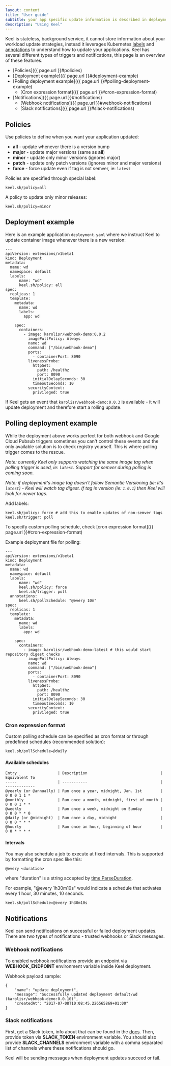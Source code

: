 ```yaml
--- 
layout: content 
title: "User guide" 
subtitle: your app specific update information is described in deployment.yaml labels and annotations, not Keel
description: "Using Keel"
---
```


Keel is stateless, background service, it cannot store information about your workload update strategies, instead it leverages Kubernetes [labels](https://kubernetes.io/docs/concepts/overview/working-with-objects/labels/) and [annotations](https://kubernetes.io/docs/concepts/overview/working-with-objects/annotations/) to understand how to update your applications. Keel has several different types of triggers and notifications, this page is an overview of these features. 

* [Policies]({{ page.url }}#policies)
* [Deployment example]({{ page.url }}#deployment-example)
* [Polling deployment example]({{ page.url }}#polling-deployment-example)
  - [Cron expression format]({{ page.url }}#cron-expression-format)
* [Notifications]({{ page.url }}#notifications)
  - [Webhook notifications]({{ page.url }}#webhook-notifications)
  - [Slack notifications]({{ page.url }}#slack-notifications)

## Policies

Use policies to define when you want your application updated:

* __all__ - update whenever there is a version bump
* __major__ - update major versions (same as __all__)
* __minor__ - update only minor versions (ignores major)
* __patch__ - update only patch versions (ignores minor and major versions)
* __force__ - force update even if tag is not semver, ie: `latest`

Policies are specified through special label:

```
keel.sh/policy=all
```

A policy to update only minor releases:

```
keel.sh/policy=minor
```


## Deployment example

Here is an example application `deployment.yaml` where we instruct Keel to update container image whenever there is a new version:

```
---
apiVersion: extensions/v1beta1
kind: Deployment
metadata: 
  name: wd
  namespace: default
  labels: 
      name: "wd"
      keel.sh/policy: all
spec:
  replicas: 1
  template:
    metadata:
      name: wd
      labels:
        app: wd        

    spec:
      containers:                    
        - image: karolisr/webhook-demo:0.0.2
          imagePullPolicy: Always            
          name: wd
          command: ["/bin/webhook-demo"]
          ports:
            - containerPort: 8090       
          livenessProbe:
            httpGet:
              path: /healthz
              port: 8090
            initialDelaySeconds: 30
            timeoutSeconds: 10
          securityContext:
            privileged: true      
```

If Keel gets an event that `karolisr/webhook-demo:0.0.3` is available - it will update deployment and therefore start a rolling update.

## Polling deployment example

While the deployment above works perfect for both webhook and Google Cloud Pubsub triggers sometimes you can't control these events and the only available solution is to check registry yourself. This is where polling trigger comes to the rescue.

_Note: currently Keel only supports watching the same image tag when polling trigger is used, ie: `latest`. Support for semver during polling is coming soon._ 

_Note: if deployment's image tag doesn't follow Semantic Versioning (ie: it's `latest`) - Keel will watch tag digest. If tag is version (ie: `1.0.1`) then Keel will look for newer tags._

Add labels:

```
keel.sh/policy: force # add this to enable updates of non-semver tags
keel.sh/trigger: poll
```

To specify custom polling schedule, check [cron expression format]({{ page.url }}#cron-expression-format)

Example deployment file for polling:

```
---
apiVersion: extensions/v1beta1
kind: Deployment
metadata: 
  name: wd
  namespace: default
  labels: 
      name: "wd"
      keel.sh/policy: force
      keel.sh/trigger: poll      
  annotations:
      keel.sh/pollSchedule: "@every 10m"
spec:
  replicas: 1
  template:
    metadata:
      name: wd
      labels:
        app: wd        

    spec:
      containers:
        - image: karolisr/webhook-demo:latest # this would start repository digest checks
          imagePullPolicy: Always            
          name: wd
          command: ["/bin/webhook-demo"]
          ports:
            - containerPort: 8090       
          livenessProbe:
            httpGet:
              path: /healthz
              port: 8090
            initialDelaySeconds: 30
            timeoutSeconds: 10
          securityContext:
            privileged: true      
```            


### Cron expression format

Custom polling schedule can be specified as cron format or through predefined schedules (recommended solution):

```
keel.sh/pollSchedule=@daily
```

#### Available schedules

```
Entry                  | Description                                | Equivalent To
-----                  | -----------                                | -------------
@yearly (or @annually) | Run once a year, midnight, Jan. 1st        | 0 0 0 1 1 *
@monthly               | Run once a month, midnight, first of month | 0 0 0 1 * *
@weekly                | Run once a week, midnight on Sunday        | 0 0 0 * * 0
@daily (or @midnight)  | Run once a day, midnight                   | 0 0 0 * * *
@hourly                | Run once an hour, beginning of hour        | 0 0 * * * *
```

#### Intervals

You may also schedule a job to execute at fixed intervals. This is supported by formatting the cron spec like this:

`@every <duration>`

where "duration" is a string accepted by [time.ParseDuration](http://golang.org/pkg/time/#ParseDuration).

For example, "@every 1h30m10s" would indicate a schedule that activates every 1 hour, 30 minutes, 10 seconds.

```
keel.sh/pollSchedule=@every 1h30m10s
```

## Notifications

Keel can send notifications on successful or failed deployment updates.  There are two types of notifications - trusted webhooks or Slack messages.

### Webhook notifications

To enabled webhook notifications provide an endpoint via __WEBHOOK_ENDPOINT__ environment variable inside Keel deployment. 

Webhook payload sample:

```
{
	"name": "update deployment",
	"message": "Successfully updated deployment default/wd (karolisr/webhook-demo:0.0.10)",
	"createdAt": "2017-07-08T10:08:45.226565869+01:00"	
}
```

### Slack notifications

First, get a Slack token, info about that can be found in the [docs](https://get.slack.help/hc/en-us/articles/215770388-Create-and-regenerate-API-tokens). Then, provide token via __SLACK_TOKEN__ environment variable. You should also provide __SLACK_CHANNELS__ environment variable with a comma separated list of channels where these notifications should go.

Keel will be sending messages when deployment updates succeed or fail.
